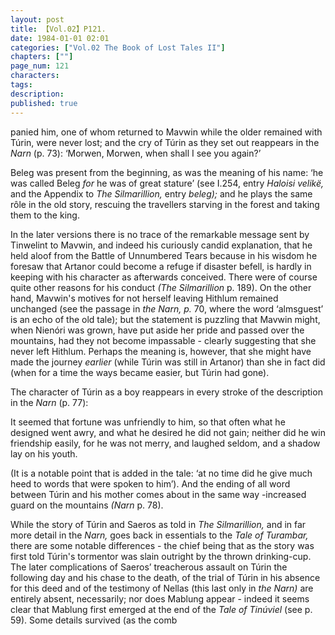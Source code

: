 ```yaml
---
layout: post
title: 【Vol.02】P121.
date: 1984-01-01 02:01
categories: ["Vol.02 The Book of Lost Tales II"]
chapters: [""]
page_num: 121
characters: 
tags: 
description: 
published: true
---
```


<p style="text-indent: 0;">
panied him, one of whom returned to Mavwin while the older remained with Túrin, were never lost; and the cry of Túrin as they set out reappears in the <I>Narn </I>(p. 73): ‘Morwen, Morwen, when shall I see you again?’
</p>

Beleg was present from the beginning, as was the meaning of his name: ‘he was called Beleg <I>for</I> he was of great stature’ (see I.254, entry <I>Haloisi velikë, </I>and the Appendix to <I>The Silmarillion, </I>entry <I>beleg); </I>and he plays the same rôle in the old story, rescuing the travellers starving in the forest and taking them to the king.

In the later versions there is no trace of the remarkable message sent by Tinwelint to Mavwin, and indeed his curiously candid explanation, that he held aloof from the Battle of Unnumbered Tears because in his wisdom he foresaw that Artanor could become a refuge if disaster befell, is hardly in keeping with his character as afterwards conceived. There were of course quite other reasons for his conduct <I>(The Silmarillion </I>p. 189). On the other hand, Mavwin's motives for not herself leaving Hithlum remained unchanged (see the passage in <I>the Narn, p. </I>70, where the word ‘almsguest’ is an echo of the old tale); but the statement is puzzling that Mavwin might, when Nienóri was grown, have put aside her pride and passed over the mountains, had they not become impassable - clearly suggesting that she never left Hithlum. Perhaps the meaning is, however, that she might have made the journey <I>earlier </I>(while Túrin was still in Artanor) than she in fact did (when for a time the ways became easier, but Túrin had gone).

The character of Túrin as a boy reappears in every stroke of the description in the <I>Narn </I>(p. 77):

It seemed that fortune was unfriendly to him, so that often what he designed went awry, and what he desired he did not gain; neither did he win friendship easily, for he was not merry, and laughed seldom, and a shadow lay on his youth.

(It is a notable point that is added in the tale: ‘at no time did he give much heed to words that were spoken to him’). And the ending of all word between Túrin and his mother comes about in the same way -increased guard on the mountains <I>(Narn </I>p. 78).

While the story of Túrin and Saeros as told in <I>The Silmarillion, </I>and in far more detail in the <I>Narn, </I>goes back in essentials to the <I>Tale of Turambar, </I>there are some notable differences - the chief being that as the story was first told Túrin's tormentor was slain outright by the thrown drinking-cup. The later complications of Saeros’ treacherous assault on Túrin the following day and his chase to the death, of the trial of Túrin in his absence for this deed and of the testimony of Nellas (this last only in <I>the Narn) </I>are entirely absent, necessarily; nor does Mablung appear - indeed it seems clear that Mablung first emerged at the end of the <I>Tale of Tinúviel </I>(see p. 59). Some details survived (as the comb

